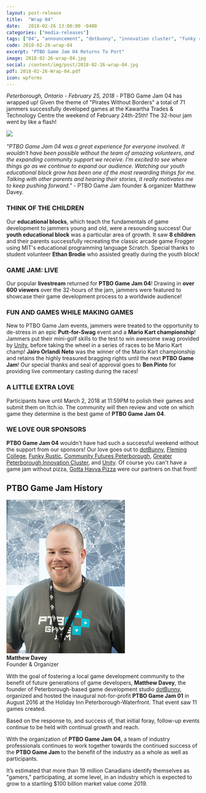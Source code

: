 ```yaml
---
layout: post-release
title:  "Wrap 04"
date:   2018-02-26 13:00:00 -0400
categories: ["media-releases"]
tags: ["04", "announcement", "dotbunny", "innovation cluster", "funky rustic", "fleming college", "peterborough cfdc", "unity" ]
code: 2018-02-26-wrap-04
excerpt: "PTBO Game Jam 04 Returns To Port"
image: 2018-02-26-wrap-04.jpg
social: /content/img/post/2018-02-26-wrap-04.jpg
pdf: 2018-02-26-Wrap-04.pdf
icon: wpforms
---
```

_Peterborough, Ontario - February 25, 2018_ -  PTBO Game Jam 04 has wrapped up! Given the theme of "Pirates Without Borders" a total of 71 jammers successfully developed games at the Kawartha Trades & Technology Centre the weekend of February 24th-25th! The 32-hour jam went by like a flash!
  
<a href="http://ptbogamejam.com/files/events/04/PTBOGameJam04-000.png"><img hdpi="false" src="http://ptbogamejam.com/files/events/04/PTBOGameJam04-000.png"></a>

_"PTBO Game Jam 04 was a great experience for everyone involved. It wouldn't have been possible without the team of amazing volunteers, and the expanding community support we receive. I'm excited to see where things go as we continue to expand our audience. Watching our youth educational block grow has been one of the most rewarding things for me. Talking with other parents and hearing their stories, it really motivates me to keep pushing forward."_ - PTBO Game Jam founder & organizer Matthew Davey.
   
### THINK OF THE CHILDREN 
Our **educational blocks**, which teach the fundamentals of game development to jammers young and old, were a resounding success! Our **youth educational block** was a particular area of growth. It saw **8 children** and their parents successfully recreating the classic arcade game Frogger using MIT's educational programming language Scratch. Special thanks to student volunteer **Ethan Brodie** who assisted greatly during the youth block!
  
### GAME JAM: LIVE
Our popular **livestream** returned for **PTBO Game Jam 04**! Drawing in **over 600 viewers** over the 32-hours of the jam, jammers were featured to showcase their game development process to a worldwide audience!
  
### FUN AND GAMES WHILE MAKING GAMES
New to PTBO Game Jam events, jammers were treated to the opportunity to de-stress in an epic **Putt-for-Swag** event and a **Mario Kart championship**! Jammers put their mini-golf skills to the test to win awesome swag provided by [Unity](http://unity3d.com), before taking the wheel in a series of races to be Mario Kart champ! **Jairo Orlandi Neto** was the winner of the Mario Kart championship and retains the highly treasured bragging rights until the next **PTBO Game Jam**! Our special thanks and seal of approval goes to **Ben Pinto** for providing live commentary casting during the races!

### A LITTLE EXTRA LOVE
Participants have until March 2, 2018 at 11:59PM to polish their games and submit them on Itch.io. The community will then review and vote on which game they determine is the best game of **PTBO Game Jam 04**.
  
### WE LOVE OUR SPONSORS
**PTBO Game Jam 04** wouldn't have had such a successful weekend without the support from our sponsors! Our love goes out to [dotBunny](http://dotbunny.com), [Fleming College](http://flemingcollege.ca), [Funky Rustic](http://funkyrustic.net), [Community Futures Peterborough](http://communityfuturespeterborough.ca), [Greater Peterborough Innovation Cluster](http://www.innovationcluster.ca/), and [Unity](http://unity3d.com). Of course you can't have a game jam without pizza, [Gotta Havva Pizza](https://www.facebook.com/gottahavvapizza/) were our partners on that front!
 
## PTBO Game Jam History

<a href="http://ptbogamejam.com/files/events/03/PTBOGameJam03-MD.png"><img class="release-image" hdpi="true" src="/content/img/event/03/release/MD.jpg"></a>  
**Matthew Davey**   
Founder &amp; Organizer
  
With the goal of fostering a local game development community to the benefit of future generations of game developers, **Matthew Davey**, the founder of Peterborough-based game development studio [dotBunny](http://dotbunny.com), organized and hosted the inaugural not-for-profit **PTBO Game Jam 01** in August 2016 at the Holiday Inn Peterborough-Waterfront. That event saw 11 games created.
  
Based on the response to, and success of, that initial foray, follow-up events continue to be held with continual growth and reach.
  
With the organization of **PTBO Game Jam 04**, a team of industry professionals continues to work together towards the continued success of the **PTBO Game Jam** to the benefit of the industry as a whole as well as participants. 
  
It’s estimated that more than 19 million Canadians identify themselves as "gamers," participating, at some level, in an industry which is expected to grow to a startling $100 billion market value come 2019.